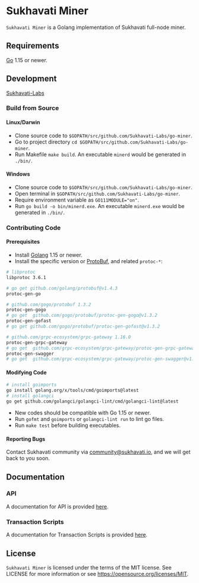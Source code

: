 # Sukhavati Miner

`Sukhavati Miner` is a Golang implementation of Sukhavati full-node miner.

## Requirements

[Go](http://golang.org) 1.15 or newer.

## Development

[Sukhavati-Labs](https://github.com/Sukhavati-Labs/go-miner)

### Build from Source

#### Linux/Darwin

- Clone source code to `$GOPATH/src/github.com/Sukhavati-Labs/go-miner`.
- Go to project directory `cd $GOPATH/src/github.com/Sukhavati-Labs/go-miner`.
- Run Makefile `make build`. An executable `minerd` would be generated in `./bin/`.

#### Windows

- Clone source code to `$GOPATH/src/github.com/Sukhavati-Labs/go-miner`.
- Open terminal in `$GOPATH/src/github.com/Sukhavati-Labs/go-miner`.
- Require environment variable as `GO111MODULE="on"`.
- Run `go build -o bin/minerd.exe`. An executable `minerd.exe` would be generated in `./bin/`.

### Contributing Code

#### Prerequisites

- Install [Golang](http://golang.org) 1.15 or newer.
- Install the specific version or [ProtoBuf](https://developers.google.com/protocol-buffers), and related `protoc-*`:

```bash
# libprotoc
libprotoc 3.6.1

# go get github.com/golang/protobuf@v1.4.3
protoc-gen-go

# github.com/gogo/protobuf 1.3.2
protoc-gen-gogo
# go get  github.com/gogo/protobuf/protoc-gen-gogo@v1.3.2
protoc-gen-gofast
# go get github.com/gogo/protobuf/protoc-gen-gofast@v1.3.2

# github.com/grpc-ecosystem/grpc-gateway 1.16.0
protoc-gen-grpc-gateway
# go get  github.com/grpc-ecosystem/grpc-gateway/protoc-gen-grpc-gateway@v1.16.0
protoc-gen-swagger
# go get  github.com/grpc-ecosystem/grpc-gateway/protoc-gen-swagger@v1.16.0
```

#### Modifying Code

```bash
# install goimports
go install golang.org/x/tools/cmd/goimports@latest
# install golangci
go get github.com/golangci/golangci-lint/cmd/golangci-lint@latest
```

- New codes should be compatible with Go 1.15 or newer.
- Run `gofmt` and `goimports` or `golangci-lint run` to lint go files.
- Run `make test` before building executables.

#### Reporting Bugs

Contact Sukhavati community via community@sukhavati.io, and we will get back to you soon.

## Documentation

### API

A documentation for API is provided [here](rpc/README.md).

### Transaction Scripts

A documentation for Transaction Scripts is provided [here](docs/script_en.md).

## License

`Sukhavati Miner` is licensed under the terms of the MIT license. See LICENSE for more information or see https://opensource.org/licenses/MIT.

